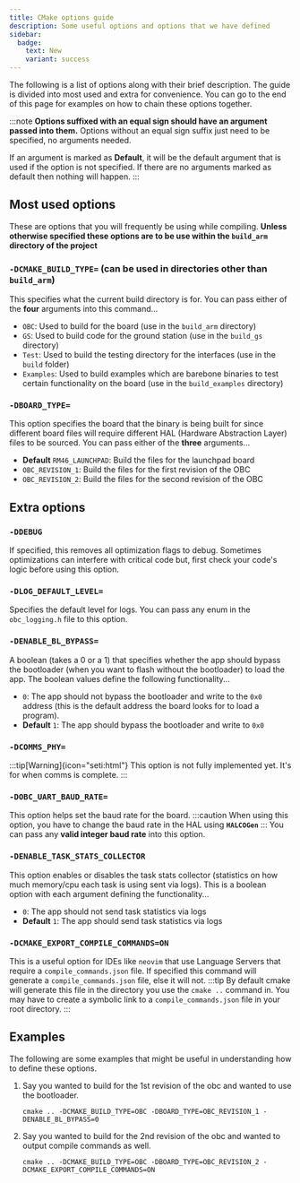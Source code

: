 ```yaml
---
title: CMake options guide
description: Some useful options and options that we have defined
sidebar:
  badge:
    text: New
    variant: success
---
```

The following is a list of options along with their brief description. The guide is divided into most used and extra for convenience. You can go to the end of this page for examples on how to chain these options together.

:::note
**Options suffixed with an equal sign should have an argument passed into them.** Options without an equal sign suffix just need to be specified, no arguments needed.

If an argument is marked as **Default**, it will be the default argument that is used if the option is not specified. If there are no arguments marked as default then nothing will happen.
:::

## Most used options
These are options that you will frequently be using while compiling. **Unless otherwise specified these options are to be use within the `build_arm` directory of the project**

### `-DCMAKE_BUILD_TYPE=` (can be used in directories other than `build_arm`)
This specifies what the current build directory is for. You can pass either of the **four** arguments into this command...
* `OBC`: Used to build for the board (use in the `build_arm` directory)
* `GS`: Used to build code for the ground station (use in the `build_gs` directory)
* `Test`: Used to build the testing directory for the interfaces (use in the `build` folder)
* `Examples`: Used to build examples which are barebone binaries to test certain functionality on the board (use in the `build_examples` directory)

### `-DBOARD_TYPE=`
This option specifies the board that the binary is being built for since different board files will require different HAL (Hardware Abstraction Layer) files to be sourced. You can pass either of the **three** arguments...
* **Default** `RM46_LAUNCHPAD`: Build the files for the launchpad board
* `OBC_REVISION_1`: Build the files for the first revision of the OBC
* `OBC_REVISION_2`: Build the files for the second revision of the OBC


## Extra options

### `-DDEBUG`
If specified, this removes all optimization flags to debug. Sometimes optimizations can interfere with critical code but, first check your code's logic before using this option.

### `-DLOG_DEFAULT_LEVEL=`
Specifies the default level for logs. You can pass any enum in the `obc_logging.h` file to this option.

### `-DENABLE_BL_BYPASS=`
A boolean (takes a 0 or a 1) that specifies whether the app should bypass the bootloader (when you want to flash without the bootloader) to load the app. The boolean values define the following functionality...
* `0`: The app should not bypass the bootloader and write to the `0x0` address (this is the default address the board looks for to load a program).
* **Default** `1`: The app should bypass the bootloader and write to `0x0`

### `-DCOMMS_PHY=`
:::tip[Warning]{icon="seti:html"}
This option is not fully implemented yet. It's for when comms is complete.
:::

### `-DOBC_UART_BAUD_RATE=`
This option helps set the baud rate for the board.
:::caution
When using this option, you have to change the baud rate in the HAL using **`HALCOGen`**
:::
You can pass any **valid integer baud rate** into this option.

### `-DENABLE_TASK_STATS_COLLECTOR`
This option enables or disables the task stats collector (statistics on how much memory/cpu each task is using sent via logs). This is a boolean option with each argument defining the functionality...
* `0`: The app should not send task statistics via logs
* **Default** `1`: The app should send task statistics via logs

### `-DCMAKE_EXPORT_COMPILE_COMMANDS=ON`
This is a useful option for IDEs like `neovim` that use Language Servers that require a `compile_commands.json` file. If specified this command will generate a `compile_commands.json` file, else it will not.
:::tip
By default cmake will generate this file in the directory you use the `cmake ..` command in. You may have to create a symbolic link to a `compile_commands.json` file in your root directory.
:::

## Examples
The following are some examples that might be useful in understanding how to define these options.

1. Say you wanted to build for the 1st revision of the obc and wanted to use the bootloader.
    ```shell
    cmake .. -DCMAKE_BUILD_TYPE=OBC -DBOARD_TYPE=OBC_REVISION_1 -DENABLE_BL_BYPASS=0
    ```

2. Say you wanted to build for the 2nd revision of the obc and wanted to output compile commands as well.
    ```shell
    cmake .. -DCMAKE_BUILD_TYPE=OBC -DBOARD_TYPE=OBC_REVISION_2 -DCMAKE_EXPORT_COMPILE_COMMANDS=ON
    ```
